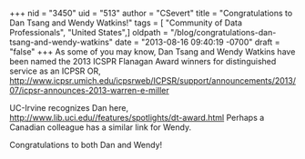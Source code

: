 +++
nid = "3450"
uid = "513"
author = "CSevert"
title = "Congratulations to Dan Tsang and Wendy Watkins!"
tags = [ "Community of Data Professionals", "United States",]
oldpath = "/blog/congratulations-dan-tsang-and-wendy-watkins"
date = "2013-08-16 09:40:19 -0700"
draft = "false"
+++
As some of you may know, Dan Tsang and Wendy Watkins have been named the
2013 ICSPR Flanagan Award winners for distinguished service as an ICPSR
OR,
http://www.icpsr.umich.edu/icpsrweb/ICPSR/support/announcements/2013/07/icpsr-announces-2013-warren-e-miller

UC-Irvine recognizes Dan here,
<http://www.lib.uci.edu//features/spotlights/dt-award.html>
Perhaps a Canadian colleague has a similar link for Wendy.

Congratulations to both Dan and Wendy!
